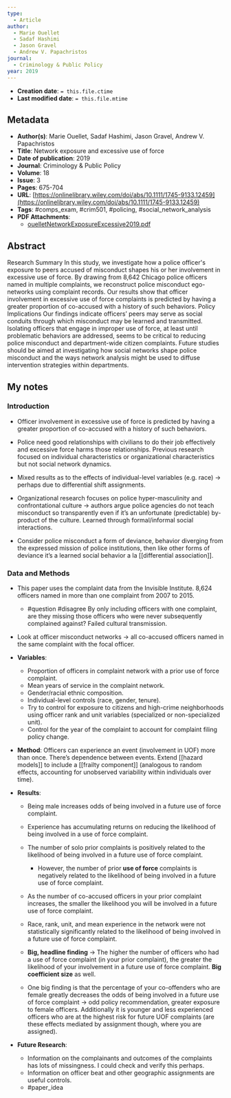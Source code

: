 ```yaml
---
type:
  - Article
author:
  - Marie Ouellet
  - Sadaf Hashimi
  - Jason Gravel
  - Andrew V. Papachristos
journal:
  - Criminology & Public Policy
year: 2019
---
```


* **Creation date**: `= this.file.ctime`
* **Last modified date**: `= this.file.mtime`

## Metadata

* **Author(s)**: Marie Ouellet, Sadaf Hashimi, Jason Gravel, Andrew V. Papachristos
* **Title**: Network exposure and excessive use of force
* **Date of publication**: 2019
* **Journal**: Criminology & Public Policy
* **Volume**: 18
* **Issue**: 3
* **Pages**: 675-704
* **URL**: [https://onlinelibrary.wiley.com/doi/abs/10.1111/1745-9133.12459](https://onlinelibrary.wiley.com/doi/abs/10.1111/1745-9133.12459)
* **Tags**: #comps_exam, #crim501, #policing, #social_network_analysis
* **PDF Attachments**:
  * [ouelletNetworkExposureExcessive2019.pdf](zotero://open-pdf/library/items/ATBXJ3AE)

## Abstract

Research Summary In this study, we investigate how a police officer's exposure to peers accused of misconduct shapes his or her involvement in excessive use of force. By drawing from 8,642 Chicago police officers named in multiple complaints, we reconstruct police misconduct ego-networks using complaint records. Our results show that officer involvement in excessive use of force complaints is predicted by having a greater proportion of co-accused with a history of such behaviors. Policy Implications Our findings indicate officers’ peers may serve as social conduits through which misconduct may be learned and transmitted. Isolating officers that engage in improper use of force, at least until problematic behaviors are addressed, seems to be critical to reducing police misconduct and department-wide citizen complaints. Future studies should be aimed at investigating how social networks shape police misconduct and the ways network analysis might be used to diffuse intervention strategies within departments.

## My notes

### Introduction

- Officer involvement in excessive use of force is predicted by having a greater proportion of co-accused with a history of such behaviors.
    
- Police need good relationships with civilians to do their job effectively and excessive force harms those relationships. Previous research focused on individual characteristics or organizational characteristics but not social network dynamics.
    
- Mixed results as to the effects of individual-level variables (e.g. race) -> perhaps due to differential shift assignments.
    
- Organizational research focuses on police hyper-masculinity and confrontational culture -> authors argue police agencies do not teach misconduct so transparently even if it’s an unfortunate (predictable) by-product of the culture. Learned through formal/informal social interactions.
    
- Consider police misconduct a form of deviance, behavior diverging from the expressed mission of police institutions, then like other forms of deviance it’s a learned social behavior a la [[differential association]].

### Data and Methods

- This paper uses the complaint data from the Invisible Institute. 8,624 officers named in more than one complaint from 2007 to 2015.
	- #question #disagree By only including officers with one complaint, are they missing those officers who were never subsequently complained against? Failed cultural transmission.
- Look at officer misconduct networks -> all co-accused officers named in the same complaint with the focal officer.
    
- **Variables**:
	- Proportion of officers in complaint network with a prior use of force complaint.
	- Mean years of service in the complaint network.
	- Gender/racial ethnic composition.
	- Individual-level controls (race, gender, tenure).
	- Try to control for exposure to citizens and high-crime neighborhoods using officer rank and unit variables (specialized or non-specialized unit).
	- Control for the year of the complaint to account for complaint filing policy change.
    
- **Method**: Officers can experience an event (involvement in UOF) more than once. There’s dependence between events. Extend [[hazard models]] to include a [[frailty component]] (analogous to random effects, accounting for unobserved variability within individuals over time).
    
- **Results**:
  
	- Being male increases odds of being involved in a future use of force complaint.
	  
	- Experience has accumulating returns on reducing the likelihood of being involved in a use of force complaint.
	  
	- The number of solo prior complaints is positively related to the likelihood of being involved in a future use of force complaint.
		- However, the number of prior **use of force** complaints is negatively related to the likelihood of being involved in a future use of force complaint.
		  
	- As the number of co-accused officers in your prior complaint increases, the smaller the likelihood you will be involved in a future use of force complaint.
	  
	- Race, rank, unit, and mean experience in the network were not statistically significantly related to the likelihood of being involved in a future use of force complaint.

	- **Big, headline finding** -> The higher the number of officers who had a use of force complaint (in your prior complaint), the greater the likelihood of your involvement in a future use of force complaint. **Big coefficient size** as well.
	 
	- One big finding is that the percentage of your co-offenders who are female greatly decreases the odds of being involved in a future use of force complaint -> odd policy recommendation, greater exposure to female officers. Additionally it is younger and less experienced officers who are at the highest risk for future UOF complaints (are these effects mediated by assignment though, where you are assigned).
    
- **Future Research**:
	- Information on the complainants and outcomes of the complaints has lots of missingness. I could check and verify this perhaps.
	- Information on officer beat and other geographic assignments are useful controls.
	- #paper_idea 